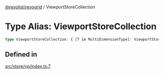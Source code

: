 [@revolist/revogrid](README.md) / ViewportStoreCollection

# Type Alias: ViewportStoreCollection

```ts
type ViewportStoreCollection: { [T in MultiDimensionType]: ViewportStore };
```

## Defined in

[src/store/vp/index.ts:7](https://github.com/revolist/revogrid/blob/13683f406d4444f1320602b1f5f5b66b213da3f8/src/store/vp/index.ts#L7)
